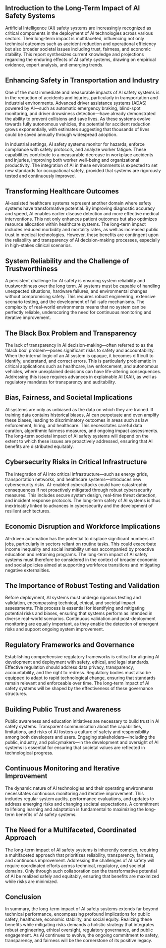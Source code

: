 ## Introduction to the Long-Term Impact of AI Safety Systems
Artificial Intelligence (AI) safety systems are increasingly recognized as critical components in the deployment of AI technologies across various sectors. Their long-term impact is multifaceted, influencing not only technical outcomes such as accident reduction and operational efficiency but also broader societal issues including trust, fairness, and economic stability. This report synthesizes current knowledge and projections regarding the enduring effects of AI safety systems, drawing on empirical evidence, expert analysis, and emerging trends.

## Enhancing Safety in Transportation and Industry
One of the most immediate and measurable impacts of AI safety systems is in the reduction of accidents and injuries, particularly in transportation and industrial environments. Advanced driver assistance systems (ADAS) powered by AI—such as automatic emergency braking, blind-spot monitoring, and driver drowsiness detection—have already demonstrated the ability to prevent collisions and save lives. As these systems evolve towards fully autonomous vehicles, the potential for accident reduction grows exponentially, with estimates suggesting that thousands of lives could be saved annually through widespread adoption.

In industrial settings, AI safety systems monitor for hazards, enforce compliance with safety protocols, and analyze worker fatigue. These capabilities contribute to a measurable decrease in workplace accidents and injuries, improving both worker well-being and organizational productivity. The integration of AI in these environments is expected to set new standards for occupational safety, provided that systems are rigorously tested and continuously improved.

## Transforming Healthcare Outcomes
AI-assisted healthcare systems represent another domain where safety systems have transformative potential. By improving diagnostic accuracy and speed, AI enables earlier disease detection and more effective medical interventions. This not only enhances patient outcomes but also optimizes resource allocation within healthcare systems. The long-term impact includes reduced morbidity and mortality rates, as well as increased public trust in medical technologies. However, these benefits are contingent upon the reliability and transparency of AI decision-making processes, especially in high-stakes clinical scenarios.

## System Reliability and the Challenge of Trustworthiness
A persistent challenge for AI safety is ensuring system reliability and trustworthiness over the long term. AI systems must be capable of handling unexpected situations, hardware failures, and environmental changes without compromising safety. This requires robust engineering, extensive scenario testing, and the development of fail-safe mechanisms. The complexity of real-world environments means that no system can be perfectly reliable, underscoring the need for continuous monitoring and iterative improvement.

## The Black Box Problem and Transparency
The lack of transparency in AI decision-making—often referred to as the 'black box' problem—poses significant risks to safety and accountability. When the internal logic of an AI system is opaque, it becomes difficult to identify, understand, and correct errors. This is particularly problematic in critical applications such as healthcare, law enforcement, and autonomous vehicles, where unexplained decisions can have life-altering consequences. Addressing this issue requires advances in explainable AI (XAI), as well as regulatory mandates for transparency and auditability.

## Bias, Fairness, and Societal Implications
AI systems are only as unbiased as the data on which they are trained. If training data contains historical biases, AI can perpetuate and even amplify these biases, leading to discriminatory outcomes in areas such as law enforcement, hiring, and healthcare. This necessitates careful data curation, algorithmic fairness measures, and ongoing impact assessments. The long-term societal impact of AI safety systems will depend on the extent to which these issues are proactively addressed, ensuring that AI benefits are distributed equitably.

## Cybersecurity Risks in Critical Infrastructure
The integration of AI into critical infrastructure—such as energy grids, transportation networks, and healthcare systems—introduces new cybersecurity risks. AI-enabled cyberattacks could have catastrophic consequences if not proactively mitigated through robust cybersecurity measures. This includes secure system design, real-time threat detection, and incident response protocols. The long-term safety of AI systems is thus inextricably linked to advances in cybersecurity and the development of resilient architectures.

## Economic Disruption and Workforce Implications
AI-driven automation has the potential to displace significant numbers of jobs, particularly in sectors reliant on routine tasks. This could exacerbate income inequality and social instability unless accompanied by proactive education and retraining programs. The long-term impact of AI safety systems must therefore be considered in the context of broader economic and social policies aimed at supporting workforce transitions and mitigating negative externalities.

## The Importance of Robust Testing and Validation
Before deployment, AI systems must undergo rigorous testing and validation, encompassing technical, ethical, and societal impact assessments. This process is essential for identifying and mitigating potential risks and biases, ensuring that systems perform as intended in diverse real-world scenarios. Continuous validation and post-deployment monitoring are equally important, as they enable the detection of emergent risks and support ongoing system improvement.

## Regulatory Frameworks and Governance
Establishing comprehensive regulatory frameworks is critical for aligning AI development and deployment with safety, ethical, and legal standards. Effective regulation should address data privacy, transparency, accountability, and the right to redress. Regulatory bodies must also be equipped to adapt to rapid technological change, ensuring that standards remain relevant and enforceable over time. The long-term impact of AI safety systems will be shaped by the effectiveness of these governance structures.

## Building Public Trust and Awareness
Public awareness and education initiatives are necessary to build trust in AI safety systems. Transparent communication about the capabilities, limitations, and risks of AI fosters a culture of safety and responsibility among both developers and users. Engaging stakeholders—including the public, industry, and policymakers—in the development and oversight of AI systems is essential for ensuring that societal values are reflected in technological progress.

## Continuous Monitoring and Iterative Improvement
The dynamic nature of AI technologies and their operating environments necessitates continuous monitoring and iterative improvement. This includes regular system audits, performance evaluations, and updates to address emerging risks and changing societal expectations. A commitment to lifelong learning and adaptation is fundamental to maximizing the long-term benefits of AI safety systems.

## The Need for a Multifaceted, Coordinated Approach
The long-term impact of AI safety systems is inherently complex, requiring a multifaceted approach that prioritizes reliability, transparency, fairness, and continuous improvement. Addressing the challenges of AI safety will require coordinated efforts across technical, regulatory, and societal domains. Only through such collaboration can the transformative potential of AI be realized safely and equitably, ensuring that benefits are maximized while risks are minimized.

## Conclusion
In summary, the long-term impact of AI safety systems extends far beyond technical performance, encompassing profound implications for public safety, healthcare, economic stability, and social equity. Realizing these benefits while mitigating risks demands a holistic strategy that integrates robust engineering, ethical oversight, regulatory governance, and public engagement. As AI continues to evolve, the ongoing commitment to safety, transparency, and fairness will be the cornerstone of its positive legacy.
